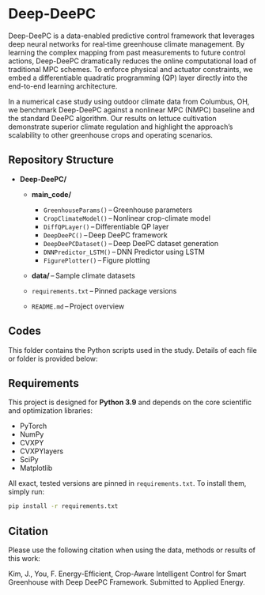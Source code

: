 # Deep-DeePC

Deep-DeePC is a data-enabled predictive control framework that leverages deep neural networks for real‐time greenhouse climate management. By learning the complex mapping from past measurements to future control actions, Deep-DeePC dramatically reduces the online computational load of traditional MPC schemes. To enforce physical and actuator constraints, we embed a differentiable quadratic programming (QP) layer directly into the end-to-end learning architecture.

In a numerical case study using outdoor climate data from Columbus, OH, we benchmark Deep-DeePC against a nonlinear MPC (NMPC) baseline and the standard DeePC algorithm. Our results on lettuce cultivation demonstrate superior climate regulation and highlight the approach’s scalability to other greenhouse crops and operating scenarios.


## Repository Structure

- **Deep-DeePC/**
  - **main_code/**
    - `GreenhouseParams()` – Greenhouse parameters  
    - `CropClimateModel()` – Nonlinear crop-climate model
    - `DiffQPLayer()` – Differentiable QP layer
    - `DeepDeePC()` – Deep DeePC framework
    - `DeepDeePCDataset()` – Deep DeePC dataset generation
    - `DNNPredictor_LSTM()` – DNN Predictor using LSTM
    - `FigurePlotter()` – Figure plotting

  - **data/** – Sample climate datasets  
  - `requirements.txt` – Pinned package versions  
  - `README.md` – Project overview  


## Codes
This folder contains the Python scripts used in the study. Details of each file or folder is provided below:


## Requirements
This project is designed for **Python 3.9** and depends on the core scientific and optimization libraries:
- PyTorch  
- NumPy  
- CVXPY  
- CVXPYlayers  
- SciPy  
- Matplotlib

All exact, tested versions are pinned in `requirements.txt`. To install them, simply run:

```bash
pip install -r requirements.txt
```


## Citation
Please use the following citation when using the data, methods or results of this work:

Kim, J., You, F. Energy-Efficient, Crop-Aware Intelligent Control for Smart Greenhouse with Deep DeePC Framework. Submitted to Applied Energy.
